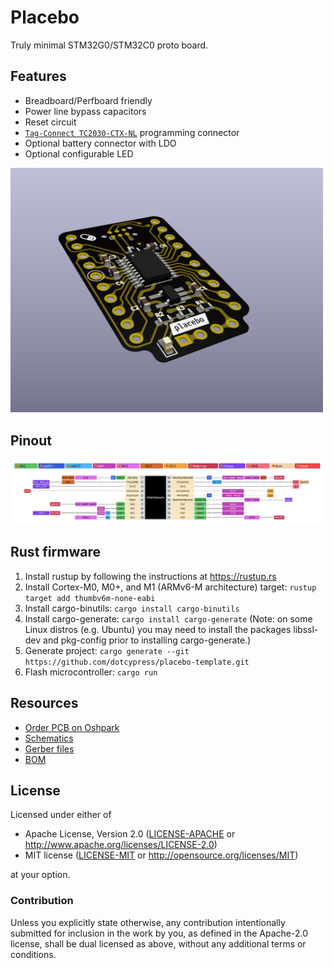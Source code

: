 # Placebo

Truly minimal STM32G0/STM32C0 proto board.

## Features

* Breadboard/Perfboard friendly
* Power line bypass capacitors
* Reset circuit
* [`Tag-Connect TC2030-CTX-NL`](https://www.tag-connect.com/product/tc2030-ctx-nl-stdc14-for-use-with-stm32-processors-with-stlink-v3) programming connector
* Optional battery connector with LDO
* Optional configurable LED

<img width="500" src="docs/placebo-pcb.png">

## Pinout

<img width="800" src="docs/stm32g0xx-pinout.png">

## Rust firmware

1. Install rustup by following the instructions at https://rustup.rs
2. Install Cortex-M0, M0+, and M1 (ARMv6-M architecture) target: `rustup target add thumbv6m-none-eabi`
3. Install cargo-binutils: `cargo install cargo-binutils`
4. Install cargo-generate: `cargo install cargo-generate` (Note: on some Linux distros (e.g. Ubuntu) you may need to install the packages libssl-dev and pkg-config prior to installing cargo-generate.)
5. Generate project: `cargo generate --git https://github.com/dotcypress/placebo-template.git`
6. Flash microcontroller: `cargo run`


## Resources

- [Order PCB on Oshpark](https://oshpark.com/shared_projects/Xkl2RPCo)
- [Schematics](docs/placebo.pdf)
- [Gerber files](docs/placebo.zip)
- [BOM](docs/placebo.csv)


## License

Licensed under either of

- Apache License, Version 2.0 ([LICENSE-APACHE](LICENSE-APACHE) or
  http://www.apache.org/licenses/LICENSE-2.0)
- MIT license ([LICENSE-MIT](LICENSE-MIT) or http://opensource.org/licenses/MIT)

at your option.

### Contribution

Unless you explicitly state otherwise, any contribution intentionally submitted
for inclusion in the work by you, as defined in the Apache-2.0 license, shall be
dual licensed as above, without any additional terms or conditions.
